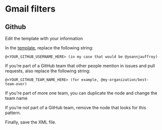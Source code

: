 # Gmail filters

## Github

Edit the template with your information

In the [template](./github_filters.xml), replace the following string:

    @<YOUR_GITHUB_USERNAME_HERE> (in my case that would be @yoannjauffroy)

If you’re part of a GitHub team that other people mention in issues and pull requests, also replace the following string:

    @<YOUR_GITHUB_TEAM_NAME_HERE> (for example, @my-organization/best-team-ever)
    
If you're part of more one team, you can duplicate the <entry> node and change the team name

If you’re not part of a GitHub team, remove the <entry> node that looks for this pattern.

Finally, save the XML file.
